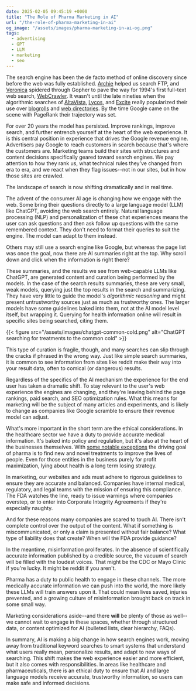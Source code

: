 ```yaml
---
date: 2025-02-05 09:45:19 +0000
title: "The Role of Pharma Marketing in AI"
url: "/the-role-of-pharma-marketing-in-ai"
og_image: "/assets/images/pharma-marketing-in-ai-og.png"
tags:
  - advertising
  - GPT
  - LLM
  - marketing
  - seo
---
```


The search engine has been the de facto method of online discovery since before
the web was fully established.
[Archie](https://en.wikipedia.org/wiki/Archie_(search_engine)) helped us search
FTP, and [Veronica](https://en.wikipedia.org/wiki/Veronica_(search_engine))
spidered through Gopher to pave the way for 1994's first full-text web search,
[WebCrawler](https://en.wikipedia.org/wiki/WebCrawler). It wasn't until the late
nineties when the algorithmic searches of
[AltaVista](https://en.wikipedia.org/wiki/AltaVista),
[Lycos](https://en.wikipedia.org/wiki/Lycos), and
[Excite](https://en.wikipedia.org/wiki/Excite_(web_portal)) really popularized
their use over [blogrolls](https://blogroll.org/what-are-blogrolls/) and [web
directories](https://en.wikipedia.org/wiki/Web_directory). By the time Google
came on the scene with PageRank their trajectory was set.

For over 20 years the model has persisted. Improve rankings, improve search, and
further entrench yourself at the heart of the web experience. It is this central
position in experience that drives the Google revenue engine. Advertisers pay
Google to reach customers in search because that's where the customers are.
Marketing teams build their sites with structures and content decisions
specifically geared toward search engines. We pay attention to how they rank us,
what technical rules they've changed from era to era, and we react when they
flag issues--not in our sites, but in how those sites are crawled.

The landscape of search is now shifting dramatically and in real time.

The advent of the consumer AI age is changing how we engage with the web. Some
bring their questions directly to a large language model (LLM) like ChatGPT,
avoiding the web search entirely. Natural language processing (NLP) and
personalization of these chat experiences means the user can ask questions and
then ask follow up questions with the same remembered context. They don't need
to format their queries to suit the engine. The model can adapt to them instead.

Others may still use a search engine like Google, but whereas the page list was
once the goal, now there are AI summaries right at the top. Why scroll down and
click when the information is right there?

These summaries, and the results we see from web-capable LLMs like ChatGPT, are
generated content and curation being performed by the models. In the case of the
search results summaries, these are very small, weak models, querying just the
top results in the search and summarizing. They have very little to guide the
model's *algorithmic reasoning* and might present untrustworthy sources just as
much as trustworthy ones. The larger models have some guidelines baked into
them, not at the AI model level itself, but wrapping it. Querying for health
information online will result in specific sites being searched, citing them.

{{< figure src="/assets/images/chatgpt-common-cold.png" alt="ChatGPT searching for treatments to the common cold" >}}

This type of curation is fragile, though, and many searches can slip through the
cracks if phrased in the wrong way. Just like simple search summaries, it is
common to see information from sites like reddit make their way into your result
data, often to comical (or dangerous) results.

Regardless of the specifics of the AI mechanism the experience for the end user
has taken a dramatic shift. To stay relevant to the user's web experience the
engines are changing, and they're leaving behind the page rankings, paid search,
and SEO optimization rules. What this means for marketing will be the subject of
many articles and experiments, and is likely to change as companies like Google
scramble to ensure their revenue model can adjust.

What's more important in the short term are the ethical considerations. In the
healthcare sector we have a duty to provide accurate medical information. It's
baked into policy and regulation, but it's also at the heart of the businesses
themselves. With [some notable
exceptions](https://pmc.ncbi.nlm.nih.gov/articles/PMC9339402/) the driving goal
of pharma is to find new and novel treatments to improve the lives of people.
Even for those entities in the business purely for profit maximization, lying
about health is a long term losing strategy.

In marketing, our websites and ads must adhere to rigorous guidelines to ensure
they are accurate and balanced. Companies have internal medical, regulatory, and
legal teams with the mission of ensuring this compliance. The FDA watches the
line, ready to issue warnings where companies overstep, or to enter into
Corporate Integrity Agreements if they're especially naughty.

And for these reasons many companies are scared to touch AI. There isn't
complete control over the output of the content. What if something is
miscommunicated, or only a claim is presented without fair balance? What type of
liability does that create? When will the FDA provide guidance?

In the meantime, misinformation proliferates. In the absence of scientifically
accurate information published by a credible source, the vacuum of search will
be filled with the loudest voices. That might be the CDC or Mayo Clinic if
you're lucky. It might be reddit if you aren't.

Pharma has a duty to public health to engage in these channels. The more
medically accurate information we can push into the world, the more likely these
LLMs will train answers upon it. That could mean lives saved, injuries
prevented, and a growing culture of misinformation brought back on track in some
small way.

Marketing considerations aside--and there **will** be plenty of those as
well--we cannot wait to engage in these spaces, whether through structured data,
or content optimized for AI (bulleted lists, clear hierarchy, FAQs).

In summary, AI is making a big change in how search engines work, moving away
from traditional keyword searches to smart systems that understand what users
really mean, personalize results, and adapt to new ways of searching. This shift
makes the web experience easier and more efficient, but it also comes with
responsibilities. In areas like healthcare and pharmaceuticals, there is an
ethical duty to ensure that AI and large language models receive accurate,
trustworthy information, so users can make safe and informed decisions.


<!--  vim: set shiftwidth=4 tabstop=4 tw=80 expandtab: -->

